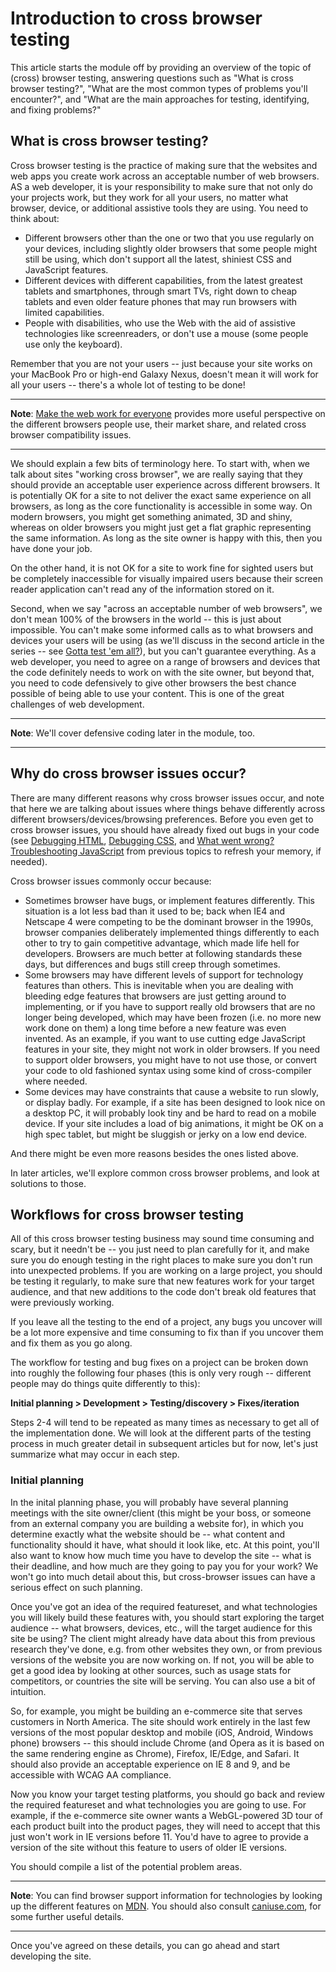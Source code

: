 # Introduction to cross browser testing

This article starts the module off by providing an overview of the topic of (cross) browser testing, answering questions such as "What is cross browser testing?", "What are the most common types of problems you'll encounter?", and "What are the main approaches for testing, identifying, and fixing problems?"

## What is cross browser testing?

Cross browser testing is the practice of making sure that the websites and web apps you create work across an acceptable number of web browsers. AS a web developer, it is your responsibility to make sure that not only do your projects work, but they work for all your users, no matter what browser, device, or additional assistive tools they are using. You need to think about:

* Different browsers other than the one or two that you use regularly on your devices, including slightly older browsers that some people might still be using, which don't support all the latest, shiniest CSS and JavaScript features.
* Different devices with different capabilities, from the latest greatest tablets and smartphones, through smart TVs, right down to cheap tablets and even older feature phones that may run browsers with limited capabilities.
* People with disabilities, who use the Web with the aid of assistive technologies like screenreaders, or don't use a mouse (some people use only the keyboard).

Remember that you are not your users -- just because your site works on your MacBook Pro or high-end Galaxy Nexus, doesn't mean it will work for all your users -- there's a whole lot of testing to be done!

<hr>

**Note**: [Make the web work for everyone](https://hacks.mozilla.org/2016/07/make-the-web-work-for-everyone/) provides more useful perspective on the different browsers people use, their market share, and related cross browser compatibility issues.

<hr>

We should explain a few bits of terminology here. To start with, when we talk about sites "working cross browser", we are really saying that they should provide an acceptable user experience across different browsers. It is potentially OK for a site to not deliver the exact same experience on all browsers, as long as the core functionality is accessible in some way. On modern browsers, you might get something animated, 3D and shiny, whereas on older browsers you might just get a flat graphic representing the same information. As long as the site owner is happy with this, then you have done your job.

On the other hand, it is not OK for a site to work fine for sighted users but be completely inaccessible for visually impaired users because their screen reader application can't read any of the information stored on it.

Second, when we say "across an acceptable number of web browsers", we don't mean 100% of the browsers in the world -- this is just about impossible. You can't make some informed calls as to what browsers and devices your users will be using (as we'll discuss in the second article in the series -- see [Gotta test 'em all?](https://github.com/AndrewSRea/My_Learning_Port/tree/main/JavaScript/Tools_and_Testing/Cross_Browser_Testing/Strategies_for_Testing#gotta-test-em-all)), but you can't guarantee everything. As a web developer, you need to agree on a range of browsers and devices that the code definitely needs to work on with the site owner, but beyond that, you need to code defensively to give other browsers the best chance possible of being able to use your content. This is one of the great challenges of web development.

<hr>

**Note**: We'll cover defensive coding later in the module, too.

<hr>

## Why do cross browser issues occur?

There are many different reasons why cross browser issues occur, and note that here we are talking about issues where things behave differently across different browsers/devices/browsing preferences. Before you even get to cross browser issues, you should have already fixed out bugs in your code (see [Debugging HTML](https://developer.mozilla.org/en-US/docs/Learn/HTML/Introduction_to_HTML/Debugging_HTML), [Debugging CSS](https://developer.mozilla.org/en-US/docs/Learn/CSS/Building_blocks/Debugging_CSS), and [What went wrong? Troubleshooting JavaScript](https://github.com/AndrewSRea/My_Learning_Port/tree/main/JavaScript/JS_First_Steps/Troubleshooting_JS#what-went-wrong-troubleshooting-javascript) from previous topics to refresh your memory, if needed).

Cross browser issues commonly occur because:

* Sometimes browser have bugs, or implement features differently. This situation is a lot less bad than it used to be; back when IE4 and Netscape 4 were competing to be the dominant browser in the 1990s, browser companies deliberately implemented things differently to each other to try to gain competitive advantage, which made life hell for developers. Browsers are much better at following standards these days, but differences and bugs still creep through sometimes.
* Some browsers may have different levels of support for technology features than others. This is inevitable when you are dealing with bleeding edge features that browsers are just getting around to implementing, or if you have to support really old browsers that are no longer being developed, which may have been frozen (i.e. no more new work done on them) a long time before a new feature was even invented. As an example, if you want to use cutting edge JavaScript features in your site, they might not work in older browsers. If you need to support older browsers, you might have to not use those, or convert your code to old fashioned syntax using some kind of cross-compiler where needed.
* Some devices may have constraints that cause a website to run slowly, or display badly. For example, if a site has been designed to look nice on a desktop PC, it will probably look tiny and be hard to read on a mobile device. If your site includes a load of big animations, it might be OK on a high spec tablet, but might be sluggish or jerky on a low end device.

And there might be even more reasons besides the ones listed above.

In later articles, we'll explore common cross browser problems, and look at solutions to those.

## Workflows for cross browser testing

All of this cross browser testing business may sound time consuming and scary, but it needn't be -- you just need to plan carefully for it, and make sure you do enough testing in the right places to make sure you don't run into unexpected problems. If you are working on a large project, you should be testing it regularly, to make sure that new features work for your target audience, and that new additions to the code don't break old features that were previously working.

If you leave all the testing to the end of a project, any bugs you uncover will be a lot more expensive and time consuming to fix than if you uncover them and fix them as you go along.

The workflow for testing and bug fixes on a project can be broken down into roughly the following four phases (this is only very rough -- different people may do things quite differently to this):

**Initial planning > Development > Testing/discovery > Fixes/iteration**

Steps 2-4 will tend to be repeated as many times as necessary to get all of the implementation done. We will look at the different parts of the testing process in much greater detail in subsequent articles but for now, let's just summarize what may occur in each step.

### Initial planning

In the inital planning phase, you will probably have several planning meetings with the site owner/client (this might be your boss, or someone from an external company you are building a website for), in which you determine exactly what the website should be -- what content and functionality should it have, what should it look like, etc. At this point, you'll also want to know how much time you have to develop the site -- what is their deadline, and how much are they going to pay you for your work? We won't go into much detail about this, but cross-browser issues can have a serious effect on such planning.

Once you've got an idea of the required featureset, and what technologies you will likely build these features with, you should start exploring the target audience -- what browsers, devices, etc., will the target audience for this site be using? The client might already have data about this from previous research they've done, e.g. from other websites they own, or from previous versions of the website you are now working on. If not, you will be able to get a good idea by looking at other sources, such as usage stats for competitors, or countries the site will be serving. You can also use a bit of intuition.

So, for example, you might be building an e-commerce site that serves customers in North America. The site should work entirely in the last few versions of the most popular desktop and mobile (iOS, Android, Windows phone) browsers -- this should include Chrome (and Opera as it is based on the same rendering engine as Chrome), Firefox, IE/Edge, and Safari. It should also provide an acceptable experience on IE 8 and 9, and be accessible with WCAG AA compliance.

Now you know your target testing platforms, you should go back and review the required featureset and what technologies you are going to use. For example, if the e-commerce site owner wants a WebGL-powered 3D tour of each product built into the product pages, they will need to accept that this just won't work in IE versions before 11. You'd have to agree to provide a version of the site without this feature to users of older IE versions.

You should compile a list of the potential problem areas.

<hr>

**Note**: You can find browser support information for technologies by looking up the different features on [MDN](https://developer.mozilla.org/en-US/). You should also consult [caniuse.com](https://caniuse.com/), for some further useful details. 

<hr>

Once you've agreed on these details, you can go ahead and start developing the site.
